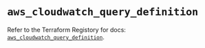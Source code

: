 # `aws_cloudwatch_query_definition`

Refer to the Terraform Registory for docs: [`aws_cloudwatch_query_definition`](https://www.terraform.io/docs/providers/aws/r/cloudwatch_query_definition).
